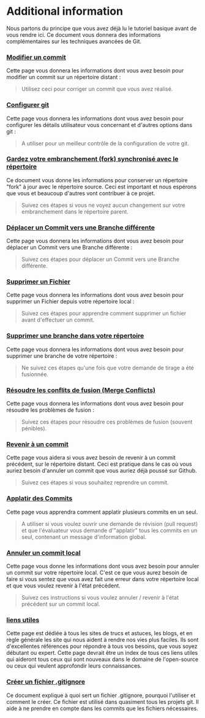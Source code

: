 # Additional information
Nous partons du principe que vous avez déjà lu le tutoriel basique avant de vous rendre ici. Ce document vous donnera des informations complémentaires
sur les techniques avancées de Git.

### [Modifier un commit](amending-a-commit.md)
Cette page vous donnera les informations dont vous avez besoin pour modifier un commit sur un répertoire distant :
> Utilisez ceci pour corriger un commit que vous avez réalisé.

### [Configurer git](configuring-git.md)
Cette page vous donnera les informations dont vous avez besoin pour configurer les détails utilisateur vous concernant et d'autres options dans git :
> A utiliser pour un meilleur contrôle de la configuration de votre git.

### [Gardez votre embranchement (fork) synchronisé avec le répertoire](keeping-your-fork-synced-with-this-repository.md)
Ce document vous donne les informations pour conserver un répertoire "fork" à jour avec le répertoire source. Ceci est important et nous espérons que vous et beaucoup d'autres vont contribuer à ce projet.
> Suivez ces étapes si vous ne voyez aucun changement sur votre embranchement dans le répertoire parent.

### [Déplacer un Commit vers une Branche différente](moving-a-commit-to-a-different-branch.md)
Cette page vous donnera les informations dont vous avez besoin pour déplacer un Commit vers une Branche différente :
> Suivez ces étapes pour déplacer un Commit vers une Branche différente.

### [Supprimer un Fichier](removing-a-file.md)
Cette page vous donnera les informations dont vous avez besoin pour supprimer un Fichier depuis votre répertoire local :
> Suivez ces étapes pour apprendre comment supprimer un fichier avant d'effectuer un commit. 

### [Supprimer une branche dans votre répertoire](removing-branch-from-your-repository.md)
Cette page vous donnera les informations dont vous avez besoin pour supprimer une branche de votre répertoire :
> Ne suivez ces étapes qu'une fois que votre demande de tirage a été fusionnée.

### [Résoudre les conflits de fusion (Merge Conflicts)](resolving-merge-conflicts.md)
Cette page vous donnera les informations dont vous avez besoin pour résoudre les problèmes de fusion :
> Suivez ces étapes pour résoudre ces problèmes de fusion (souvent pénibles).

### [Revenir à un commit](reverting-a-commit.md)
Cette page vous aidera si vous avez besoin de revenir à un commit précédent, sur le répertoire distant. Ceci est pratique dans le cas où vous auriez besoin d'annuler un commit que vous auriez déjà poussé sur Github.
> Suivez ces étapes si vous souhaitez reprendre un commit.

### [Applatir des Commits](squashing-commits.md)
Cette page vous apprendra comment applatir plusieurs commits en un seul.
> A utiliser si vous voulez ouvrir une demande de révision (pull request) et que l'évaluateur vous demande d'"applatir" tous les commits en un seul, contenant un message d'information global.

### [Annuler un commit local](undoing-a-commit.md)
Cette page vous donne les informations dont vous avez besoin pour annuler un commit sur votre répertoire local. C'est ce que vous aurez besoin de faire si vous sentez que vous avez fait une erreur dans votre répertoire local et que vous voulez revenir à l'état précédent.
> Suivez ces instructions si vous voulez annuler / revenir à l'état précédent sur un commit local.

### [liens utiles](Useful-links-for-further-learning.md)
Cette page est dédiée à tous les sites de trucs et astuces, les blogs, et en règle générale les site qui nous aident à rendre nos vies plus faciles. Ils sont d'excellentes références pour répondre à tous vos besoins, que vous soyez débutant ou expert. Cette page devrait être un index de tous ces liens utiles qui aideront tous ceux qui sont nouveaux dans le domaine de l'open-source ou ceux qui veulent approfondir leurs connaissances.

### [Créer un fichier .gitignore](creating-a-gitignore-file.md)
Ce document explique à quoi sert un fichier .gitignore, pourquoi l'utiliser et comment le créer. Ce fichier est utilisé dans quasiment tous les projets git. Il aide à ne prendre en compte dans les commits que les fichiers nécessaires.
